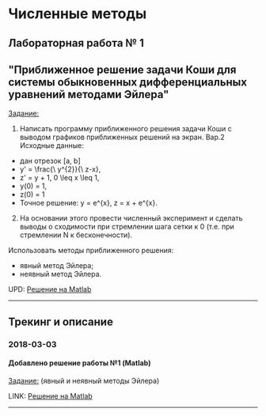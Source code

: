 # Численные методы

## Лабораторная работа № 1
## "Приближенное решение задачи Коши для системы обыкновенных дифференциальных уравнений методами Эйлера"

[Задание:](./NM/Lab01/%D0%97%D0%B0%D0%B4%D0%B0%D0%BD%D0%B8%D0%B501.txt)

1. Написать программу приближенного решения задачи Коши с выводом графиков приближенных решений на экран. Вар.2 Исходные данные: 

- дан отрезок [a, b]
- y' =  \frac{\ y^{2}}{\ z-x}, 
- z' = y + 1, 0  \leq x \leq 1, 
- y(0) = 1, 
- z(0) = 1
- Точное решение: y = e^{x}, z = x + e^{x}.

2. На основании этого провести численный эксперимент и сделать выводы о сходимости при стремлении шага сетки к 0 (т.е. при стремлении N к бесконечности).

Использовать методы приближенного решения:
- явный метод Эйлера;
- неявный метод Эйлера.


UPD: [Решение на Matlab](./NM/Lab01/matlab)

-------


## Трекинг и описание


### 2018-03-03
#### Добавлено решение работы №1 (Matlab)
[Задание:](./NM/Lab01/%D0%97%D0%B0%D0%B4%D0%B0%D0%BD%D0%B8%D0%B501.txt)
(явный и неявный методы Эйлера)

LINK: [Решение на Matlab](./NM/Lab01/matlab)

-------